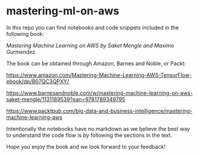# mastering-ml-on-aws
In this repo you can find notebooks and code snippets included in the following book:

*Mastering Machine Learning on AWS by Saket Mengle and Maximo Gurmendez.*

The book can be obtained through Amazon, Barnes and Noble, or Packt:

https://www.amazon.com/Mastering-Machine-Learning-AWS-TensorFlow-ebook/dp/B07QC3QPXY/

https://www.barnesandnoble.com/w/mastering-machine-learning-on-aws-saket-mengle/1131189539?ean=9781789349795

https://www.packtpub.com/big-data-and-business-intelligence/mastering-machine-learning-aws

Intentionally the notebooks have no markdown as we believe the best way to understand the code flow is by following the sections in the text.

Hope you enjoy the book and we look forward to your feedback!


